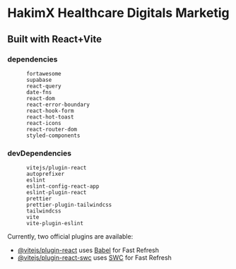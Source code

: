 # HakimX Healthcare Digitals Marketig

## Built with React+Vite

### dependencies

          fortawesome
          supabase
          react-query
          date-fns
          react-dom
          react-error-boundary
          react-hook-form
          react-hot-toast
          react-icons
          react-router-dom
          styled-components

### devDependencies

          vitejs/plugin-react
          autoprefixer
          eslint
          eslint-config-react-app
          eslint-plugin-react
          prettier
          prettier-plugin-tailwindcss
          tailwindcss
          vite
          vite-plugin-eslint

Currently, two official plugins are available:

- [@vitejs/plugin-react](https://github.com/vitejs/vite-plugin-react/blob/main/packages/plugin-react/README.md) uses [Babel](https://babeljs.io/) for Fast Refresh
- [@vitejs/plugin-react-swc](https://github.com/vitejs/vite-plugin-react-swc) uses [SWC](https://swc.rs/) for Fast Refresh
